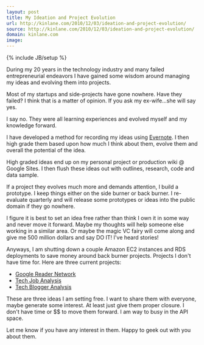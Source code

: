 ```yaml
---
layout: post
title: My Ideation and Project Evolution
url: http://kinlane.com/2010/12/03/ideation-and-project-evolution/
source: http://kinlane.com/2010/12/03/ideation-and-project-evolution/
domain: kinlane.com
image: 
---
```

{% include JB/setup %}<p>During my 20 years in the technology industry and many failed entrepreneurial endeavors I have gained some wisdom around managing my ideas and evolving them into projects.<p></p>
Most of my startups and side-projects have gone nowhere. Have they failed? I think that is a matter of opinion. If you ask my ex-wife...she will say yes.<p></p>
I say no. They were all learning experiences and evolved myself and my knowledge forward.<p></p>
I have developed a method for recording my ideas using <a href="http://www.evernote.com" target="_blank">Evernote</a>. I then high grade them based upon how much I think about them, evolve them and overall the potential of the idea.<p></p>
High graded ideas end up on my personal project or production wiki @ Google Sites. I then flush these ideas out with outlines, research, code and data sample.<p></p>
If a project they evolves much more and demands attention, I build a prototype. I keep things either on the side burner or back burner. I re-evaluate quarterly and will release some prototypes or ideas into the public domain if they go nowhere.<p></p>
I figure it is best to set an idea free rather than think I own it in some way and never move it forward. Maybe my thoughts will help someone else working in a similar area. Or maybe the magic VC fairy will come along and give me 500 million dollars and say DO IT! I've heard stories!<p></p>
Anyways, I am shutting down a couple Amazon EC2 instances and RDS deployments to save money around back burner projects. Projects I don't have time for. Here are three current projects:
<ul class="mainlist">
	<li><a href="http://www.kinlane.com/2010/12/evolve-my-google-reader-network/" target="_blank">Google Reader Network</a></li>
	<li><a href="http://www.kinlane.com/2010/12/technology-insight-through-job-posting/" target="_blank">Tech Job Analysis</a></li>
	<li><a href="http://www.kinlane.com/2010/12/tech-blogger-analysis/" target="_blank">Tech Blogger Analysis</a></li>
</ul>
These are three ideas I am setting free. I want to share them with everyone, maybe generate some interest. At least just give them proper closure. I don't have time or $$ to move them forward. I am way to busy in the API space.<p></p>
Let me know if you have any interest in them. Happy to geek out with you about them.</p>
